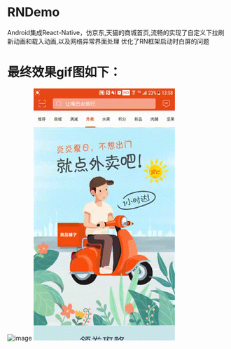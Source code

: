 # RNDemo
Android集成React-Native，仿京东,天猫的商城首页,流畅的实现了自定义下拉刷新动画和载入动画,以及网络异常界面处理
优化了RN框架启动时白屏的问题
# 最终效果gif图如下：
![image](https://github.com/94007boy/RNDemo/blob/master/app/static/images/gif_20180627_135941.gif)
![image](https://github.com/94007boy/RNDemo/blob/master/app/static/images/gif_20180627_140021.gif)
